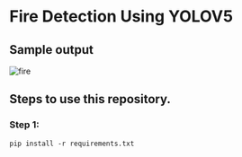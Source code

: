 # Fire Detection Using YOLOV5

## Sample output

![fire](https://github.com/Msparihar/Fire-Detection-using-YoloV5/assets/75237981/84fc40f8-f87e-4962-b0ef-c454cd341842)

## Steps to use this repository.

### Step 1:
`
pip install -r requirements.txt
`
